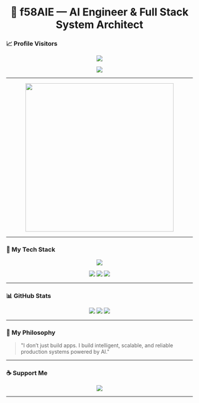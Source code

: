 <h1 align="center">
  🤖 f58AIE — AI Engineer & Full Stack System Architect
</h1>

### 📈 Profile Visitors

<p align="center">
  <img src="https://komarev.com/ghpvc/?username=f58aie&color=0A3D62&style=flat-square">
</p>

<p align="center">
  <img src="https://readme-typing-svg.demolab.com/?lines=Building%20Intelligent%20Systems;AI%20Engineer;Full%20Stack%20Developer;System%20Architect;Machine%20Learning%20Driven&center=true&width=800&height=50&color=0A3D62&vCenter=true">
</p>

---

<p align="center">
  <img src="https://github.com/f58aie/f58aie/blob/main/assets/ai_engineer.gif?raw=true" width="400" />
</p>

---

### 🧰 My Tech Stack

<p align="center">
  <img src="https://skillicons.dev/icons?i=python,tensorflow,pytorch,scikit-learn,dotnet,nodejs,vue,react,ts,js,sql,mongodb,postman,git,docker,linux,windows,apple" />
</p>

<p align="center">
  <img src="https://img.shields.io/badge/AI%20Engineering-Active%20Learning-0A3D62?style=for-the-badge" />
  <img src="https://img.shields.io/badge/Full%20Stack-Enterprise%20Ready-0A3D62?style=for-the-badge" />
  <img src="https://img.shields.io/badge/Mindset-Production%20Systems-0A3D62?style=for-the-badge" />
</p>

---

### 📊 GitHub Stats

<p align="center">
  <img src="https://github-readme-stats.vercel.app/api?username=f58aie&show_icons=true&theme=tokyonight&hide_border=true" />
  <img src="https://github-readme-stats.vercel.app/api/top-langs/?username=f58aie&layout=compact&theme=tokyonight&hide_border=true" />
  <img src="https://github-readme-activity-graph.vercel.app/graph?username=f58aie&bg_color=000000&color=0A3D62&line=0A3D62&point=5DADE2&area=true&hide_border=true" />
</p>

---

### 🧠 My Philosophy

> "I don’t just build apps. I build intelligent, scalable, and reliable production systems powered by AI."

---

### ☕ Support Me

<p align="center">
  <a href="https://coff.ee/f58aie" target="_blank">
    <img src="https://img.shields.io/badge/Buy%20me%20a%20coffee-0A3D62?style=for-the-badge&logo=buy-me-a-coffee&logoColor=white" />
  </a>
</p>

---
